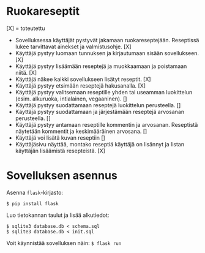 # Ruokareseptit

[X] = toteutettu      

* Sovelluksessa käyttäjät pystyvät jakamaan ruokareseptejään. Reseptissä lukee tarvittavat ainekset ja valmistusohje. [X]
* Käyttäjä pystyy luomaan tunnuksen ja kirjautumaan sisään sovellukseen. [X]
* Käyttäjä pystyy lisäämään reseptejä ja muokkaamaan ja poistamaan niitä. [X]
* Käyttäjä näkee kaikki sovellukseen lisätyt reseptit. [X]
* Käyttäjä pystyy etsimään reseptejä hakusanalla. [X]
* Käyttäjä pystyy valitsemaan reseptille yhden tai useamman luokittelun (esim. alkuruoka, intialainen, vegaaninen). []
* Käyttäjä pystyy suodattamaan reseptejä luokittelun perusteella. []
* Käyttäjä pystyy suodattamaan ja järjestämään reseptejä arvosanan perusteella. []
* Käyttäjä pystyy antamaan reseptille kommentin ja arvosanan. Reseptistä näytetään kommentit ja keskimääräinen arvosana. []
* Käyttäjä voi lisätä kuvan reseptiin []
* Käyttäjäsivu näyttää, montako reseptiä käyttäjä on lisännyt ja listan käyttäjän lisäämistä resepteistä. [X]


# Sovelluksen asennus
Asenna `flask`-kirjasto:

``$ pip install flask``

Luo tietokannan taulut ja lisää alkutiedot: 
````
$ sqlite3 database.db < schema.sql
$ sqlite3 database.db < init.sql 
````

Voit käynnistää sovelluksen näin: 
`` $ flask run `` 
